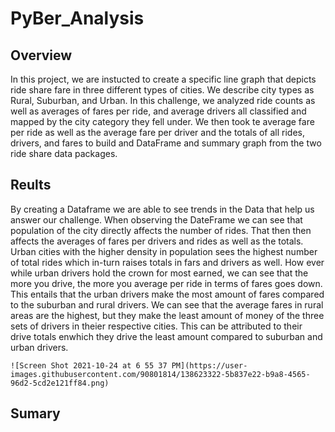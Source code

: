 # PyBer_Analysis
## Overview
In this project, we are instucted to create a specific line graph that depicts ride share fare in three different types of cities. We describe city types as Rural, Suburban, and Urban. In this challenge, we analyzed ride counts as well as averages of fares per ride, and average drivers all classified and mapped by the city category they fell under. We then took te average fare per ride as well as the average fare per driver and the totals of all rides, drivers, and fares to build and DataFrame and summary graph from the two ride share data packages. 
## Reults 
By creating a Dataframe we are able to see trends in the Data that help us answer our challenge.
When observing the DateFrame we can see that population of the city directly affects the number of rides. That then then affects the averages of fares per drivers and rides as well as the totals. Urban cities with the higher density in population sees the highest number of total rides which in-turn raises totals in fars and drivers as well. How ever while urban drivers hold the crown for most earned, we can see that the more you drive, the more you average per ride in terms of fares goes down. This entails that the urban drivers make the most amount of fares compared to the suburban and rural drivers. We can see that the average fares in rural  areas are the highest, but they make the least amount of money of the three sets of drivers in theier respective cities. This can be attributed to their drive totals enwhich they drive the least amount compared to suburban and urban drivers. 
	
	
	![Screen Shot 2021-10-24 at 6 55 37 PM](https://user-images.githubusercontent.com/90801814/138623322-5b837e22-b9a8-4565-96d2-5cd2e121ff84.png)
	
	
	
	
	
	
## Sumary


